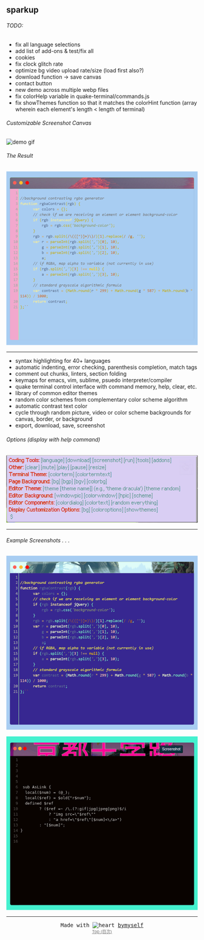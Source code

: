 <a name="table-of-contents"/>


## sparkup 

###### TODO:
- fix all language selections
- add list of add-ons & test/fix all
- cookies
- fix clock glitch rate
- optimize bg video upload rate/size (load first also?)
- download function -> save canvas
- contact button
- new demo across multiple webp files
- fix colorHelp variable in quake-terminal/commands.js
- fix showThemes function so that it matches the colorHint function (array wherein each element's length < length of terminal)
###### Customizable Screenshot Canvas

<a name="demo"/>

![demo gif](demo/demo.gif)

###### The Result

![output screenshot example](demo/screenshot-output2.png)


-----------------

<a name="features"/>

- syntax highlighting for 40+ languages
- automatic indenting, error checking, parenthesis completion, match tags
- comment out chunks, linters, section folding
- keymaps for emacs, vim, sublime, psuedo interpreter/compiler
- quake terminal control interface with command memory, help, clear, etc.
- library of common editor themes
- random color schemes from complementary color scheme algorithm 
- automatic contrast text color
- cycle through random picture, video or color scheme backgrounds for canvas, border, or background
- export, download, save, screenshot

<a name="options-demo"/>

###### Options *(display with help command)*

![picture of options](demo/terminal-options.png)

-----------

<a name="examples"/>

###### Example Screenshots . . .


![output screenshot example](demo/screenshot-output1.png)

![output screenshot example 2](demo/screenshot-output3.png)



----------------------------


  <div align="center" style="text-align: center; font-family: monospace; allign: center">
    Made with <g-emoji class="g-emoji" alias="heart" fallback-src="https://github.githubassets.com/images/icons/emoji/unicode/2764.png">
  <img class="emoji" alt="heart" height="20" width="20" src="https://github.githubassets.com/images/icons/emoji/unicode/2764.png"></g-emoji> <a href="https://www.bymyself.life">bymyself</a>
  </div>
  
<div align="center" style="font-size: 11px; margin: 0; opacity:.6"><a href="#table-of-contents">Top (目次)</a></div> 
